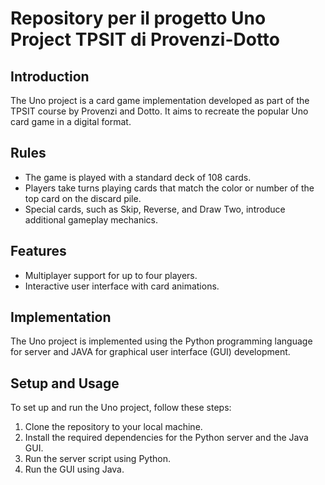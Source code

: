 # Repository per il progetto Uno Project TPSIT di Provenzi-Dotto
## Introduction

The Uno project is a card game implementation developed as part of the TPSIT course by Provenzi and Dotto. It aims to recreate the popular Uno card game in a digital format.
   ## Rules

- The game is played with a standard deck of 108 cards.
- Players take turns playing cards that match the color or number of the top card on the discard pile.
- Special cards, such as Skip, Reverse, and Draw Two, introduce additional gameplay mechanics.

## Features

- Multiplayer support for up to four players.
- Interactive user interface with card animations.

## Implementation

The Uno project is implemented using the Python programming language for server and JAVA for graphical user interface (GUI) development. 

## Setup and Usage

To set up and run the Uno project, follow these steps:

1. Clone the repository to your local machine.
2. Install the required dependencies for the Python server and the Java GUI.
3. Run the server script using Python.
4. Run the GUI using Java.

